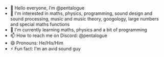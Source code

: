 - 👋 Hello everyone, I’m @pentalogue
- 👀 I'm interested in maths, physics, programming, sound design and sound processing, music and music theory, googology, large numbers and special maths functions
- 🌱 I'm currently learning maths, physics and a bit of programming
- 📫 How to reach me on Discord: @pentalogue
- 😄 Pronouns: He/His/Him
- ⚡ Fun fact: I'm an avid sound guy

<!---
Pentalogue/Pentalogue is a ✨ special ✨ repository because its `README.md` (this file) appears on your GitHub profile.
You can click the Preview link to take a look at your changes.
--->
